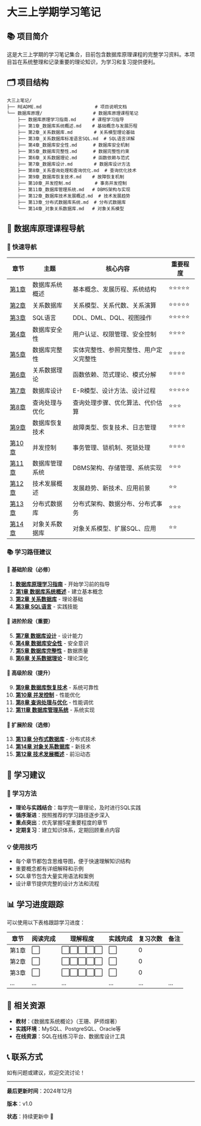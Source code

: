 # 大三上学期学习笔记

## 📚 项目简介

这是大三上学期的学习笔记集合，目前包含数据库原理课程的完整学习资料。本项目旨在系统整理和记录重要的理论知识，为学习和复习提供便利。

## 🗂️ 项目结构

```
大三上笔记/
├── README.md                    # 项目说明文档
└── 数据库原理/                   # 数据库原理课程笔记
    ├── 数据库原理学习指南.md      # 课程学习指导
    ├── 第1章_数据库系统概述.md    # 基础概念与发展历程
    ├── 第2章_关系数据库.md        # 关系模型理论基础
    ├── 第3章_关系数据库标准语言SQL.md  # SQL语言详解
    ├── 第4章_数据库安全性.md      # 数据库安全机制
    ├── 第5章_数据库完整性.md      # 数据完整性约束
    ├── 第6章_关系数据理论.md      # 函数依赖与范式
    ├── 第7章_数据库设计.md        # 数据库设计方法
    ├── 第8章_关系查询处理和查询优化.md  # 查询优化技术
    ├── 第9章_数据库恢复技术.md    # 故障恢复机制
    ├── 第10章_并发控制.md         # 事务并发控制
    ├── 第11章_数据库管理系统.md   # DBMS架构与实现
    ├── 第12章_数据库技术发展概述.md  # 技术发展趋势
    ├── 第13章_分布式数据库系统.md  # 分布式数据库
    └── 第14章_对象关系数据库.md   # 对象关系模型
```

## 📖 数据库原理课程导航

### 🎯 快速导航

| 章节 | 主题 | 核心内容 | 重要程度 |
|------|------|----------|----------|
| [第1章](./数据库原理/第1章_数据库系统概述.md) | 数据库系统概述 | 基本概念、发展历程、系统结构 | ⭐⭐⭐⭐⭐ |
| [第2章](./数据库原理/第2章_关系数据库.md) | 关系数据库 | 关系模型、关系代数、关系演算 | ⭐⭐⭐⭐⭐ |
| [第3章](./数据库原理/第3章_关系数据库标准语言SQL.md) | SQL语言 | DDL、DML、DQL、视图操作 | ⭐⭐⭐⭐⭐ |
| [第4章](./数据库原理/第4章_数据库安全性.md) | 数据库安全性 | 用户认证、权限管理、安全控制 | ⭐⭐⭐⭐ |
| [第5章](./数据库原理/第5章_数据库完整性.md) | 数据库完整性 | 实体完整性、参照完整性、用户定义完整性 | ⭐⭐⭐⭐ |
| [第6章](./数据库原理/第6章_关系数据理论.md) | 关系数据理论 | 函数依赖、范式理论、模式分解 | ⭐⭐⭐⭐ |
| [第7章](./数据库原理/第7章_数据库设计.md) | 数据库设计 | E-R模型、设计方法、设计过程 | ⭐⭐⭐⭐⭐ |
| [第8章](./数据库原理/第8章_关系查询处理和查询优化.md) | 查询处理与优化 | 查询处理步骤、优化算法、代价估算 | ⭐⭐⭐ |
| [第9章](./数据库原理/第9章_数据库恢复技术.md) | 数据库恢复技术 | 故障类型、恢复技术、日志管理 | ⭐⭐⭐⭐ |
| [第10章](./数据库原理/第10章_并发控制.md) | 并发控制 | 事务管理、锁机制、死锁处理 | ⭐⭐⭐⭐ |
| [第11章](./数据库原理/第11章_数据库管理系统.md) | 数据库管理系统 | DBMS架构、存储管理、系统实现 | ⭐⭐⭐ |
| [第12章](./数据库原理/第12章_数据库技术发展概述.md) | 技术发展概述 | 发展趋势、新技术、应用前景 | ⭐⭐ |
| [第13章](./数据库原理/第13章_分布式数据库系统.md) | 分布式数据库 | 分布式架构、数据分布、分布式事务 | ⭐⭐⭐ |
| [第14章](./数据库原理/第14章_对象关系数据库.md) | 对象关系数据库 | 对象关系模型、扩展SQL、应用 | ⭐⭐ |

### 📚 学习路径建议

#### 🔰 基础阶段（必修）
1. **[数据库原理学习指南](./数据库原理/数据库原理学习指南.md)** - 开始学习前的指导
2. **[第1章 数据库系统概述](./数据库原理/第1章_数据库系统概述.md)** - 建立基本概念
3. **[第2章 关系数据库](./数据库原理/第2章_关系数据库.md)** - 理论基础
4. **[第3章 SQL语言](./数据库原理/第3章_关系数据库标准语言SQL.md)** - 实践技能

#### 🚀 进阶阶段（重要）
5. **[第7章 数据库设计](./数据库原理/第7章_数据库设计.md)** - 设计能力
6. **[第4章 数据库安全性](./数据库原理/第4章_数据库安全性.md)** - 安全意识
7. **[第5章 数据库完整性](./数据库原理/第5章_数据库完整性.md)** - 数据质量
8. **[第6章 关系数据理论](./数据库原理/第6章_关系数据理论.md)** - 理论深化

#### 🎯 高级阶段（提升）
9. **[第9章 数据库恢复技术](./数据库原理/第9章_数据库恢复技术.md)** - 系统可靠性
10. **[第10章 并发控制](./数据库原理/第10章_并发控制.md)** - 性能优化
11. **[第8章 查询处理与优化](./数据库原理/第8章_关系查询处理和查询优化.md)** - 性能调优
12. **[第11章 数据库管理系统](./数据库原理/第11章_数据库管理系统.md)** - 系统实现

#### 🌟 扩展阶段（选修）
13. **[第13章 分布式数据库](./数据库原理/第13章_分布式数据库系统.md)** - 分布式技术
14. **[第14章 对象关系数据库](./数据库原理/第14章_对象关系数据库.md)** - 新技术
15. **[第12章 技术发展概述](./数据库原理/第12章_数据库技术发展概述.md)** - 前沿动态

## 🎯 学习建议

### 📝 学习方法
- **理论与实践结合**：每学完一章理论，及时进行SQL实践
- **循序渐进**：按照推荐的学习路径逐步深入
- **重点突出**：优先掌握5星重要程度的章节
- **定期复习**：建立知识体系，定期回顾重点内容

### 💡 使用技巧
- 每个章节都包含思维导图，便于快速理解知识结构
- 重要概念都有详细解释和示例
- SQL章节包含大量实用语法和案例
- 设计章节提供完整的设计方法和流程

## 📊 学习进度跟踪

可以使用以下表格跟踪学习进度：

| 章节 | 阅读完成 | 理解程度 | 实践完成 | 复习次数 | 备注 |
|------|----------|----------|----------|----------|------|
| 第1章 | ⬜ | ⬜⬜⬜⬜⬜ | ⬜ | 0 |  |
| 第2章 | ⬜ | ⬜⬜⬜⬜⬜ | ⬜ | 0 |  |
| 第3章 | ⬜ | ⬜⬜⬜⬜⬜ | ⬜ | 0 |  |
| ... | ... | ... | ... | ... | ... |

## 🔗 相关资源

- **教材**：《数据库系统概论》（王珊、萨师煊著）
- **实践环境**：MySQL、PostgreSQL、Oracle等
- **在线资源**：SQL在线练习平台、数据库设计工具

## 📞 联系方式

如有问题或建议，欢迎交流讨论！

---

**最后更新时间**：2024年12月

**版本**：v1.0

**状态**：持续更新中 🚀